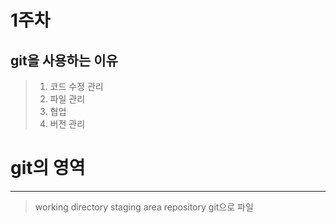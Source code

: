 1주차
========================
git을 사용하는 이유
-----------------
>1. 코드 수정 관리
>2. 파일 관리
>3. 협업
>4. 버전 관리
# git의 영역
---------------
>working directory
>staging area
>repository
git으로 파일

